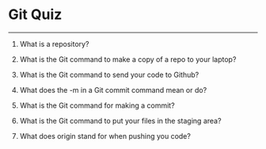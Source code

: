 # Git Quiz



---

1. What is a repository?

<!-- repository is folder -->

2. What is the Git command to make a copy of a repo to your laptop?

<!-- git clone link -->

3. What is the Git command to send your code to Github?

<!-- git push origin main -->

4. What does the -m in a Git commit command mean or do?

<!-- message -->

5. What is the Git command for making a commit?

<!-- git commit  -->

6. What is the Git command to put your files in the staging area?

<!-- git add . -->

7. What does origin stand for when pushing you code?

<!-- the copy link that already copied -->
